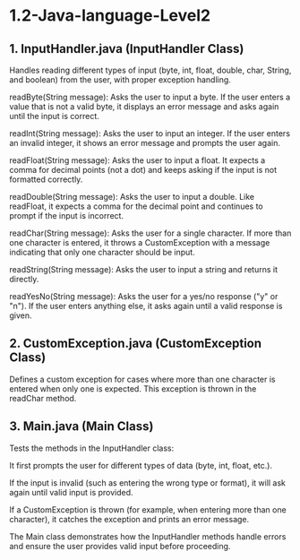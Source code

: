 # 1.2-Java-language-Level2

## 1. InputHandler.java (InputHandler Class)
Handles reading different types of input (byte, int, float, double, char, String, and boolean) from the user, with proper exception handling.

readByte(String message): Asks the user to input a byte. If the user enters a value that is not a valid byte, it displays an error message and asks again until the input is correct.

readInt(String message): Asks the user to input an integer. If the user enters an invalid integer, it shows an error message and prompts the user again.

readFloat(String message): Asks the user to input a float. It expects a comma for decimal points (not a dot) and keeps asking if the input is not formatted correctly.

readDouble(String message): Asks the user to input a double. Like readFloat, it expects a comma for the decimal point and continues to prompt if the input is incorrect.

readChar(String message): Asks the user for a single character. If more than one character is entered, it throws a CustomException with a message indicating that only one character should be input.

readString(String message): Asks the user to input a string and returns it directly.

readYesNo(String message): Asks the user for a yes/no response ("y" or "n"). If the user enters anything else, it asks again until a valid response is given.

## 2. CustomException.java (CustomException Class)
Defines a custom exception for cases where more than one character is entered when only one is expected. This exception is thrown in the readChar method.

## 3. Main.java (Main Class)
Tests the methods in the InputHandler class:

It first prompts the user for different types of data (byte, int, float, etc.).

If the input is invalid (such as entering the wrong type or format), it will ask again until valid input is provided.

If a CustomException is thrown (for example, when entering more than one character), it catches the exception and prints an error message.

The Main class demonstrates how the InputHandler methods handle errors and ensure the user provides valid input before proceeding.
